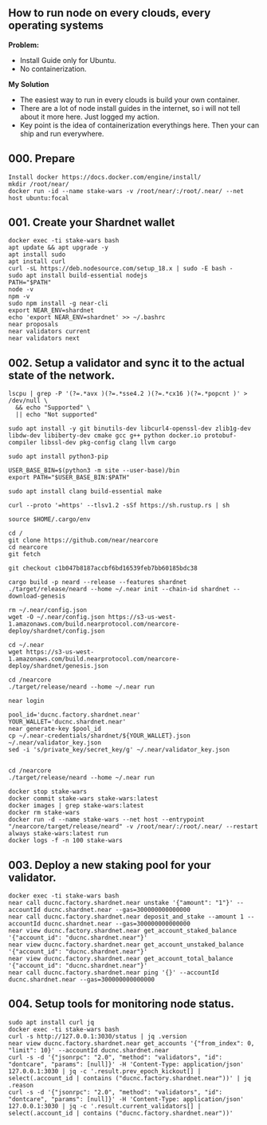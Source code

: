 ## How to run node on every clouds, every operating systems

**Problem:**
- Install Guide only for Ubuntu.
- No containerization.

**My Solution**
- The easiest way to run in every clouds is build your own container.
- There are a lot of node install guides in the internet, so i will not tell about it more here. Just logged my action. 
- Key point is the idea of containerization everythings here. Then your can ship and run everywhere.

## 000. Prepare

```
Install docker https://docs.docker.com/engine/install/
mkdir /root/near/
docker run -id --name stake-wars -v /root/near/:/root/.near/ --net host ubuntu:focal
```

## 001. Create your Shardnet wallet

```
docker exec -ti stake-wars bash
apt update && apt upgrade -y
apt install sudo
apt install curl
curl -sL https://deb.nodesource.com/setup_18.x | sudo -E bash -  
sudo apt install build-essential nodejs
PATH="$PATH"
node -v
npm -v
sudo npm install -g near-cli
export NEAR_ENV=shardnet
echo 'export NEAR_ENV=shardnet' >> ~/.bashrc
near proposals
near validators current
near validators next
```


## 002. Setup a validator and sync it to the actual state of the network.

```
lscpu | grep -P '(?=.*avx )(?=.*sse4.2 )(?=.*cx16 )(?=.*popcnt )' > /dev/null \
  && echo "Supported" \
  || echo "Not supported"

sudo apt install -y git binutils-dev libcurl4-openssl-dev zlib1g-dev libdw-dev libiberty-dev cmake gcc g++ python docker.io protobuf-compiler libssl-dev pkg-config clang llvm cargo

sudo apt install python3-pip

USER_BASE_BIN=$(python3 -m site --user-base)/bin
export PATH="$USER_BASE_BIN:$PATH"

sudo apt install clang build-essential make

curl --proto '=https' --tlsv1.2 -sSf https://sh.rustup.rs | sh

source $HOME/.cargo/env

cd /
git clone https://github.com/near/nearcore
cd nearcore
git fetch

git checkout c1b047b8187accbf6bd16539feb7bb60185bdc38

cargo build -p neard --release --features shardnet
./target/release/neard --home ~/.near init --chain-id shardnet --download-genesis

rm ~/.near/config.json
wget -O ~/.near/config.json https://s3-us-west-1.amazonaws.com/build.nearprotocol.com/nearcore-deploy/shardnet/config.json

cd ~/.near
wget https://s3-us-west-1.amazonaws.com/build.nearprotocol.com/nearcore-deploy/shardnet/genesis.json

cd /nearcore
./target/release/neard --home ~/.near run

near login

pool_id='ducnc.factory.shardnet.near'
YOUR_WALLET='ducnc.shardnet.near'
near generate-key $pool_id
cp ~/.near-credentials/shardnet/${YOUR_WALLET}.json ~/.near/validator_key.json
sed -i 's/private_key/secret_key/g' ~/.near/validator_key.json


cd /nearcore
./target/release/neard --home ~/.near run
```

```
docker stop stake-wars
docker commit stake-wars stake-wars:latest
docker images | grep stake-wars:latest
docker rm stake-wars
docker run -d --name stake-wars --net host --entrypoint "/nearcore/target/release/neard" -v /root/near/:/root/.near/ --restart always stake-wars:latest run
docker logs -f -n 100 stake-wars
```

## 003. Deploy a new staking pool for your validator.

```
docker exec -ti stake-wars bash
near call ducnc.factory.shardnet.near unstake '{"amount": "1"}' --accountId ducnc.shardnet.near --gas=300000000000000
near call ducnc.factory.shardnet.near deposit_and_stake --amount 1 --accountId ducnc.shardnet.near --gas=300000000000000
near view ducnc.factory.shardnet.near get_account_staked_balance '{"account_id": "ducnc.shardnet.near"}'
near view ducnc.factory.shardnet.near get_account_unstaked_balance '{"account_id": "ducnc.shardnet.near"}'
near view ducnc.factory.shardnet.near get_account_total_balance '{"account_id": "ducnc.shardnet.near"}'
near call ducnc.factory.shardnet.near ping '{}' --accountId ducnc.shardnet.near --gas=300000000000000
```

## 004. Setup tools for monitoring node status.

```
sudo apt install curl jq
docker exec -ti stake-wars bash
curl -s http://127.0.0.1:3030/status | jq .version
near view ducnc.factory.shardnet.near get_accounts '{"from_index": 0, "limit": 10}' --accountId ducnc.shardnet.near
curl -s -d '{"jsonrpc": "2.0", "method": "validators", "id": "dontcare", "params": [null]}' -H 'Content-Type: application/json' 127.0.0.1:3030 | jq -c '.result.prev_epoch_kickout[] | select(.account_id | contains ("ducnc.factory.shardnet.near"))' | jq .reason
curl -s -d '{"jsonrpc": "2.0", "method": "validators", "id": "dontcare", "params": [null]}' -H 'Content-Type: application/json' 127.0.0.1:3030 | jq -c '.result.current_validators[] | select(.account_id | contains ("ducnc.factory.shardnet.near"))'
```

